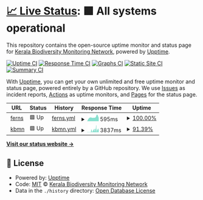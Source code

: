 # [📈 Live Status](https://kerala-biodiversity.github.io/upt): <!--live status--> **🟩 All systems operational**

This repository contains the open-source uptime monitor and status page for [Kerala Biodiversity Monitoring Network](www.kbmn.in), powered by [Upptime](https://github.com/upptime/upptime).

[![Uptime CI](https://github.com/kerala-biodiversity/upt/workflows/Uptime%20CI/badge.svg)](https://github.com/kerala-biodiversity/upt/actions?query=workflow%3A%22Uptime+CI%22)
[![Response Time CI](https://github.com/kerala-biodiversity/upt/workflows/Response%20Time%20CI/badge.svg)](https://github.com/kerala-biodiversity/upt/actions?query=workflow%3A%22Response+Time+CI%22)
[![Graphs CI](https://github.com/kerala-biodiversity/upt/workflows/Graphs%20CI/badge.svg)](https://github.com/kerala-biodiversity/upt/actions?query=workflow%3A%22Graphs+CI%22)
[![Static Site CI](https://github.com/kerala-biodiversity/upt/workflows/Static%20Site%20CI/badge.svg)](https://github.com/kerala-biodiversity/upt/actions?query=workflow%3A%22Static+Site+CI%22)
[![Summary CI](https://github.com/kerala-biodiversity/upt/workflows/Summary%20CI/badge.svg)](https://github.com/kerala-biodiversity/upt/actions?query=workflow%3A%22Summary+CI%22)

With [Upptime](https://upptime.js.org), you can get your own unlimited and free uptime monitor and status page, powered entirely by a GitHub repository. We use [Issues](https://github.com/kerala-biodiversity/upt/issues) as incident reports, [Actions](https://github.com/kerala-biodiversity/upt/actions) as uptime monitors, and [Pages](https://kerala-biodiversity.github.io/upt) for the status page.

<!--start: status pages-->
<!-- This summary is generated by Upptime (https://github.com/upptime/upptime) -->
<!-- Do not edit this manually, your changes will be overwritten -->
<!-- prettier-ignore -->
| URL | Status | History | Response Time | Uptime |
| --- | ------ | ------- | ------------- | ------ |
| <img alt="" src="https://icons.duckduckgo.com/ip3/ferns.org.in.ico" height="13"> [ferns](https://ferns.org.in) | 🟩 Up | [ferns.yml](https://github.com/kerala-biodiversity/upt/commits/HEAD/history/ferns.yml) | <details><summary><img alt="Response time graph" src="./graphs/ferns/response-time-week.png" height="20"> 595ms</summary><br><a href="https://kerala-biodiversity.github.io/upt/history/ferns"><img alt="Response time 1020" src="https://img.shields.io/endpoint?url=https%3A%2F%2Fraw.githubusercontent.com%2Fkerala-biodiversity%2Fupt%2FHEAD%2Fapi%2Fferns%2Fresponse-time.json"></a><br><a href="https://kerala-biodiversity.github.io/upt/history/ferns"><img alt="24-hour response time 521" src="https://img.shields.io/endpoint?url=https%3A%2F%2Fraw.githubusercontent.com%2Fkerala-biodiversity%2Fupt%2FHEAD%2Fapi%2Fferns%2Fresponse-time-day.json"></a><br><a href="https://kerala-biodiversity.github.io/upt/history/ferns"><img alt="7-day response time 595" src="https://img.shields.io/endpoint?url=https%3A%2F%2Fraw.githubusercontent.com%2Fkerala-biodiversity%2Fupt%2FHEAD%2Fapi%2Fferns%2Fresponse-time-week.json"></a><br><a href="https://kerala-biodiversity.github.io/upt/history/ferns"><img alt="30-day response time 687" src="https://img.shields.io/endpoint?url=https%3A%2F%2Fraw.githubusercontent.com%2Fkerala-biodiversity%2Fupt%2FHEAD%2Fapi%2Fferns%2Fresponse-time-month.json"></a><br><a href="https://kerala-biodiversity.github.io/upt/history/ferns"><img alt="1-year response time 988" src="https://img.shields.io/endpoint?url=https%3A%2F%2Fraw.githubusercontent.com%2Fkerala-biodiversity%2Fupt%2FHEAD%2Fapi%2Fferns%2Fresponse-time-year.json"></a></details> | <details><summary><a href="https://kerala-biodiversity.github.io/upt/history/ferns">100.00%</a></summary><a href="https://kerala-biodiversity.github.io/upt/history/ferns"><img alt="All-time uptime 99.83%" src="https://img.shields.io/endpoint?url=https%3A%2F%2Fraw.githubusercontent.com%2Fkerala-biodiversity%2Fupt%2FHEAD%2Fapi%2Fferns%2Fuptime.json"></a><br><a href="https://kerala-biodiversity.github.io/upt/history/ferns"><img alt="24-hour uptime 100.00%" src="https://img.shields.io/endpoint?url=https%3A%2F%2Fraw.githubusercontent.com%2Fkerala-biodiversity%2Fupt%2FHEAD%2Fapi%2Fferns%2Fuptime-day.json"></a><br><a href="https://kerala-biodiversity.github.io/upt/history/ferns"><img alt="7-day uptime 100.00%" src="https://img.shields.io/endpoint?url=https%3A%2F%2Fraw.githubusercontent.com%2Fkerala-biodiversity%2Fupt%2FHEAD%2Fapi%2Fferns%2Fuptime-week.json"></a><br><a href="https://kerala-biodiversity.github.io/upt/history/ferns"><img alt="30-day uptime 100.00%" src="https://img.shields.io/endpoint?url=https%3A%2F%2Fraw.githubusercontent.com%2Fkerala-biodiversity%2Fupt%2FHEAD%2Fapi%2Fferns%2Fuptime-month.json"></a><br><a href="https://kerala-biodiversity.github.io/upt/history/ferns"><img alt="1-year uptime 99.67%" src="https://img.shields.io/endpoint?url=https%3A%2F%2Fraw.githubusercontent.com%2Fkerala-biodiversity%2Fupt%2FHEAD%2Fapi%2Fferns%2Fuptime-year.json"></a></details>
| <img alt="" src="https://icons.duckduckgo.com/ip3/www.kbmn.in.ico" height="13"> [kbmn](http://www.kbmn.in/) | 🟩 Up | [kbmn.yml](https://github.com/kerala-biodiversity/upt/commits/HEAD/history/kbmn.yml) | <details><summary><img alt="Response time graph" src="./graphs/kbmn/response-time-week.png" height="20"> 3837ms</summary><br><a href="https://kerala-biodiversity.github.io/upt/history/kbmn"><img alt="Response time 727" src="https://img.shields.io/endpoint?url=https%3A%2F%2Fraw.githubusercontent.com%2Fkerala-biodiversity%2Fupt%2FHEAD%2Fapi%2Fkbmn%2Fresponse-time.json"></a><br><a href="https://kerala-biodiversity.github.io/upt/history/kbmn"><img alt="24-hour response time 2914" src="https://img.shields.io/endpoint?url=https%3A%2F%2Fraw.githubusercontent.com%2Fkerala-biodiversity%2Fupt%2FHEAD%2Fapi%2Fkbmn%2Fresponse-time-day.json"></a><br><a href="https://kerala-biodiversity.github.io/upt/history/kbmn"><img alt="7-day response time 3837" src="https://img.shields.io/endpoint?url=https%3A%2F%2Fraw.githubusercontent.com%2Fkerala-biodiversity%2Fupt%2FHEAD%2Fapi%2Fkbmn%2Fresponse-time-week.json"></a><br><a href="https://kerala-biodiversity.github.io/upt/history/kbmn"><img alt="30-day response time 2178" src="https://img.shields.io/endpoint?url=https%3A%2F%2Fraw.githubusercontent.com%2Fkerala-biodiversity%2Fupt%2FHEAD%2Fapi%2Fkbmn%2Fresponse-time-month.json"></a><br><a href="https://kerala-biodiversity.github.io/upt/history/kbmn"><img alt="1-year response time 836" src="https://img.shields.io/endpoint?url=https%3A%2F%2Fraw.githubusercontent.com%2Fkerala-biodiversity%2Fupt%2FHEAD%2Fapi%2Fkbmn%2Fresponse-time-year.json"></a></details> | <details><summary><a href="https://kerala-biodiversity.github.io/upt/history/kbmn">91.39%</a></summary><a href="https://kerala-biodiversity.github.io/upt/history/kbmn"><img alt="All-time uptime 99.86%" src="https://img.shields.io/endpoint?url=https%3A%2F%2Fraw.githubusercontent.com%2Fkerala-biodiversity%2Fupt%2FHEAD%2Fapi%2Fkbmn%2Fuptime.json"></a><br><a href="https://kerala-biodiversity.github.io/upt/history/kbmn"><img alt="24-hour uptime 86.72%" src="https://img.shields.io/endpoint?url=https%3A%2F%2Fraw.githubusercontent.com%2Fkerala-biodiversity%2Fupt%2FHEAD%2Fapi%2Fkbmn%2Fuptime-day.json"></a><br><a href="https://kerala-biodiversity.github.io/upt/history/kbmn"><img alt="7-day uptime 91.39%" src="https://img.shields.io/endpoint?url=https%3A%2F%2Fraw.githubusercontent.com%2Fkerala-biodiversity%2Fupt%2FHEAD%2Fapi%2Fkbmn%2Fuptime-week.json"></a><br><a href="https://kerala-biodiversity.github.io/upt/history/kbmn"><img alt="30-day uptime 95.22%" src="https://img.shields.io/endpoint?url=https%3A%2F%2Fraw.githubusercontent.com%2Fkerala-biodiversity%2Fupt%2FHEAD%2Fapi%2Fkbmn%2Fuptime-month.json"></a><br><a href="https://kerala-biodiversity.github.io/upt/history/kbmn"><img alt="1-year uptime 99.56%" src="https://img.shields.io/endpoint?url=https%3A%2F%2Fraw.githubusercontent.com%2Fkerala-biodiversity%2Fupt%2FHEAD%2Fapi%2Fkbmn%2Fuptime-year.json"></a></details>

<!--end: status pages-->

[**Visit our status website →**](https://kerala-biodiversity.github.io/upt)

## 📄 License

- Powered by: [Upptime](https://github.com/upptime/upptime)
- Code: [MIT](./LICENSE) © [Kerala Biodiversity Monitoring Network](www.kbmn.in)
- Data in the `./history` directory: [Open Database License](https://opendatacommons.org/licenses/odbl/1-0/)

